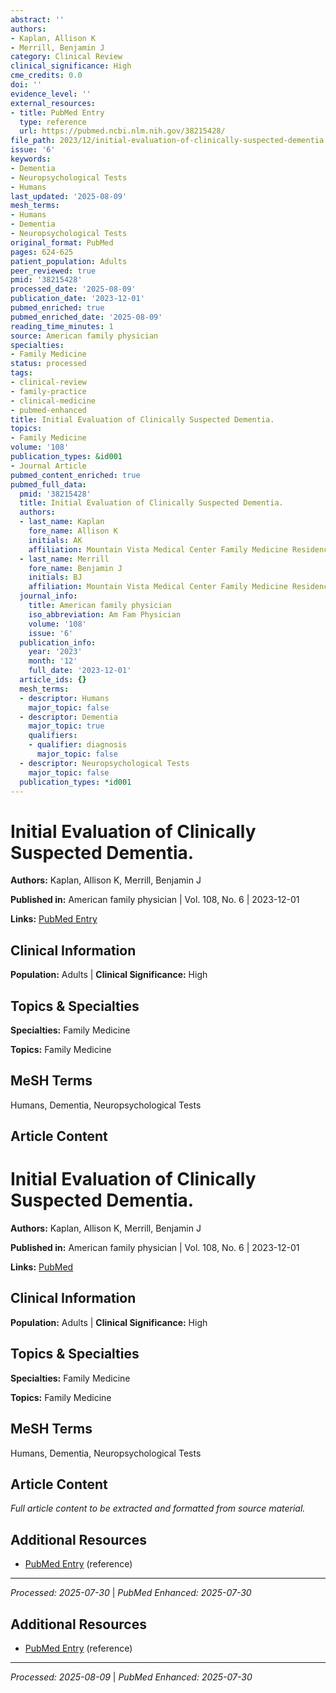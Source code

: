 ```yaml
---
abstract: ''
authors:
- Kaplan, Allison K
- Merrill, Benjamin J
category: Clinical Review
clinical_significance: High
cme_credits: 0.0
doi: ''
evidence_level: ''
external_resources:
- title: PubMed Entry
  type: reference
  url: https://pubmed.ncbi.nlm.nih.gov/38215428/
file_path: 2023/12/initial-evaluation-of-clinically-suspected-dementia.md
issue: '6'
keywords:
- Dementia
- Neuropsychological Tests
- Humans
last_updated: '2025-08-09'
mesh_terms:
- Humans
- Dementia
- Neuropsychological Tests
original_format: PubMed
pages: 624-625
patient_population: Adults
peer_reviewed: true
pmid: '38215428'
processed_date: '2025-08-09'
publication_date: '2023-12-01'
pubmed_enriched: true
pubmed_enriched_date: '2025-08-09'
reading_time_minutes: 1
source: American family physician
specialties:
- Family Medicine
status: processed
tags:
- clinical-review
- family-practice
- clinical-medicine
- pubmed-enhanced
title: Initial Evaluation of Clinically Suspected Dementia.
topics:
- Family Medicine
volume: '108'
publication_types: &id001
- Journal Article
pubmed_content_enriched: true
pubmed_full_data:
  pmid: '38215428'
  title: Initial Evaluation of Clinically Suspected Dementia.
  authors:
  - last_name: Kaplan
    fore_name: Allison K
    initials: AK
    affiliation: Mountain Vista Medical Center Family Medicine Residency, Mesa, Arizona.
  - last_name: Merrill
    fore_name: Benjamin J
    initials: BJ
    affiliation: Mountain Vista Medical Center Family Medicine Residency, Mesa, Arizona.
  journal_info:
    title: American family physician
    iso_abbreviation: Am Fam Physician
    volume: '108'
    issue: '6'
  publication_info:
    year: '2023'
    month: '12'
    full_date: '2023-12-01'
  article_ids: {}
  mesh_terms:
  - descriptor: Humans
    major_topic: false
  - descriptor: Dementia
    major_topic: true
    qualifiers:
    - qualifier: diagnosis
      major_topic: false
  - descriptor: Neuropsychological Tests
    major_topic: false
  publication_types: *id001
---
```


# Initial Evaluation of Clinically Suspected Dementia.

**Authors:** Kaplan, Allison K, Merrill, Benjamin J

**Published in:** American family physician | Vol. 108, No. 6 | 2023-12-01

**Links:** [PubMed Entry](https://pubmed.ncbi.nlm.nih.gov/38215428/)

## Clinical Information

**Population:** Adults | **Clinical Significance:** High

## Topics & Specialties

**Specialties:** Family Medicine

**Topics:** Family Medicine

## MeSH Terms

Humans, Dementia, Neuropsychological Tests

## Article Content

# Initial Evaluation of Clinically Suspected Dementia.

**Authors:** Kaplan, Allison K, Merrill, Benjamin J

**Published in:** American family physician | Vol. 108, No. 6 | 2023-12-01

**Links:** [PubMed](https://pubmed.ncbi.nlm.nih.gov/38215428/)

## Clinical Information

**Population:** Adults | **Clinical Significance:** High

## Topics & Specialties

**Specialties:** Family Medicine

**Topics:** Family Medicine

## MeSH Terms

Humans, Dementia, Neuropsychological Tests

## Article Content

*Full article content to be extracted and formatted from source material.*

## Additional Resources

- [PubMed Entry](https://pubmed.ncbi.nlm.nih.gov/38215428/) (reference)

---

*Processed: 2025-07-30* | *PubMed Enhanced: 2025-07-30*

## Additional Resources

- [PubMed Entry](https://pubmed.ncbi.nlm.nih.gov/38215428/) (reference)

---

*Processed: 2025-08-09* | *PubMed Enhanced: 2025-07-30*
